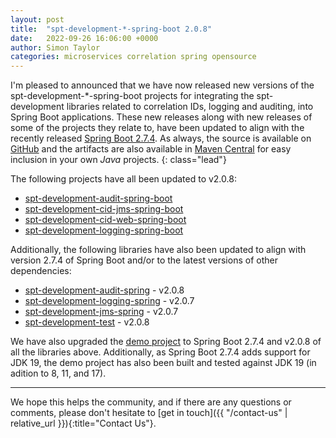 ```yaml
---
layout: post
title:  "spt-development-*-spring-boot 2.0.8"
date:   2022-09-26 16:06:00 +0000
author: Simon Taylor
categories: microservices correlation spring opensource
---
```

I'm pleased to announced that we have now released new versions of the spt-development-*-spring-boot projects for integrating the spt-development
libraries related to correlation IDs, logging and auditing, into Spring Boot applications. These new releases along with new releases of some of
the projects they relate to, have been updated to align with the recently released 
[Spring Boot 2.7.4](https://spring.io/blog/2022/09/22/spring-boot-2-7-4-available-now). As always, the source is available on 
[GitHub](https://github.com/spt-development) and the artifacts are also available in 
[Maven Central](https://mvnrepository.com/artifact/com.spt-development) for easy inclusion in your own <em>Java</em> projects.
{: class="lead"}

The following projects have all been updated to v2.0.8:

* [spt-development-audit-spring-boot](https://github.com/spt-development/spt-development-audit-spring-boot)
* [spt-development-cid-jms-spring-boot](https://github.com/spt-development/spt-development-cid-jms-spring-boot)
* [spt-development-cid-web-spring-boot](https://github.com/spt-development/spt-development-cid-web-spring-boot)
* [spt-development-logging-spring-boot](https://github.com/spt-development/spt-development-logging-spring-boot)

Additionally, the following libraries have also been updated to align with version 2.7.4 of Spring Boot and/or to the latest versions of other 
dependencies:

* [spt-development-audit-spring](https://github.com/spt-development/spt-development-audit-spring) - v2.0.8
* [spt-development-logging-spring](https://github.com/spt-development/spt-development-logging-spring) - v2.0.7
* [spt-development-jms-spring](https://github.com/spt-development/spt-development-jms-spring) - v2.0.7
* [spt-development-test](https://github.com/spt-development/spt-development-test) - v2.0.8

We have also upgraded the [demo project](https://github.com/spt-development/spt-development-demo) to Spring Boot 2.7.4 and v2.0.8 of all the libraries above.
Additionally, as Spring Boot 2.7.4 adds support for JDK 19, the demo project has also been built and tested against JDK 19 (in adition to 8, 11, and 17).

---

We hope this helps the community, and if there are any questions or comments, please don't hesitate to [get in touch]({{ "/contact-us" | relative_url }}){:title="Contact Us"}.
